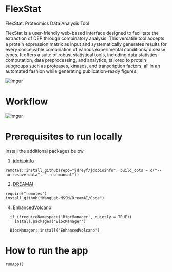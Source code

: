 # FlexStat
FlexStat: Proteomics Data Analysis Tool

FlexStat is a user-friendly web-based interface designed to facilitate the extraction of DEP through combinatory analysis. This versatile tool accepts a protein expression matrix as input and systematically generates results for every conceivable combination of various experimental conditions/ disease types.
It offers a suite of robust statistical tools, including data statistics computation, data preprocessing, and analytics, tailored to protein subgroups such as proteases, kinases, and transcription factors, all in an automated fashion while generating publication-ready figures.

![Imgur](https://i.imgur.com/y56ebPF.png)

# Workflow
![Imgur](https://i.imgur.com/I1xJpYF.png)

# Prerequisites to run locally
Install the additional packages below
1. [jdcbioinfo](https://github.com/jdreyf/jdcbioinfo/)
```
remotes::install_github(repo="jdreyf/jdcbioinfo", build_opts = c("--no-resave-data", "--no-manual"))
```
2. [DREAMAI](https://github.com/WangLab-MSSM/DreamAI/tree/master)
```
require("remotes")
install_github("WangLab-MSSM/DreamAI/Code")
```
4. [EnhancedVolcano]()
```
  if (!requireNamespace('BiocManager', quietly = TRUE))
    install.packages('BiocManager')

  BiocManager::install('EnhancedVolcano')
```

# How to run the app
```
runApp()
```
